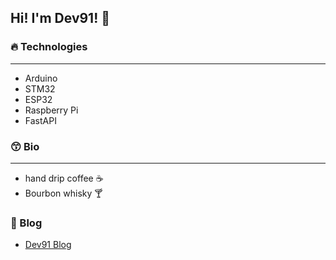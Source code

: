 ## Hi!  I'm Dev91! 👋


### 🔥 Technologies
- - -
* Arduino
* STM32
* ESP32
* Raspberry Pi
* FastAPI

### 😙 Bio
- - -
* hand drip coffee ☕
* Bourbon whisky 🍸


### 🙂 Blog
* [Dev91 Blog](https://dev91.tistory.com/)

<!--
**Dev-91/Dev-91** is a ✨ _special_ ✨ repository because its `README.md` (this file) appears on your GitHub profile.

Here are some ideas to get you started:

- 🔭 I’m currently working on ...
- 🌱 I’m currently learning ...
- 👯 I’m looking to collaborate on ...
- 🤔 I’m looking for help with ...
- 💬 Ask me about ...
- 📫 How to reach me: ...
- 😄 Pronouns: ...
- ⚡ Fun fact: ...
-->
